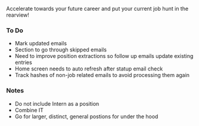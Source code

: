 Accelerate towards your future career and put your current job hunt in the rearview!

### To Do
- Mark updated emails
- Section to go through skipped emails
- Need to improve position extractions so follow up emails update existing entries
- Home screen needs to auto refresh after statup email check
- Track hashes of non-job related emails to avoid processing them again

### Notes
- Do not include Intern as a position
- Combine IT
- Go for larger, distinct, general postions for under the hood
